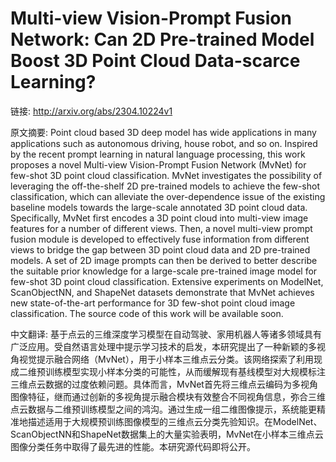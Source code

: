 # Multi-view Vision-Prompt Fusion Network: Can 2D Pre-trained Model Boost 3D Point Cloud Data-scarce Learning?

链接: http://arxiv.org/abs/2304.10224v1

原文摘要:
Point cloud based 3D deep model has wide applications in many applications
such as autonomous driving, house robot, and so on. Inspired by the recent
prompt learning in natural language processing, this work proposes a novel
Multi-view Vision-Prompt Fusion Network (MvNet) for few-shot 3D point cloud
classification. MvNet investigates the possibility of leveraging the
off-the-shelf 2D pre-trained models to achieve the few-shot classification,
which can alleviate the over-dependence issue of the existing baseline models
towards the large-scale annotated 3D point cloud data. Specifically, MvNet
first encodes a 3D point cloud into multi-view image features for a number of
different views. Then, a novel multi-view prompt fusion module is developed to
effectively fuse information from different views to bridge the gap between 3D
point cloud data and 2D pre-trained models. A set of 2D image prompts can then
be derived to better describe the suitable prior knowledge for a large-scale
pre-trained image model for few-shot 3D point cloud classification. Extensive
experiments on ModelNet, ScanObjectNN, and ShapeNet datasets demonstrate that
MvNet achieves new state-of-the-art performance for 3D few-shot point cloud
image classification. The source code of this work will be available soon.

中文翻译:
基于点云的三维深度学习模型在自动驾驶、家用机器人等诸多领域具有广泛应用。受自然语言处理中提示学习技术的启发，本研究提出了一种新颖的多视角视觉提示融合网络（MvNet），用于小样本三维点云分类。该网络探索了利用现成二维预训练模型实现小样本分类的可能性，从而缓解现有基线模型对大规模标注三维点云数据的过度依赖问题。具体而言，MvNet首先将三维点云编码为多视角图像特征，继而通过创新的多视角提示融合模块有效整合不同视角信息，弥合三维点云数据与二维预训练模型之间的鸿沟。通过生成一组二维图像提示，系统能更精准地描述适用于大规模预训练图像模型的三维点云分类先验知识。在ModelNet、ScanObjectNN和ShapeNet数据集上的大量实验表明，MvNet在小样本三维点云图像分类任务中取得了最先进的性能。本研究源代码即将公开。
